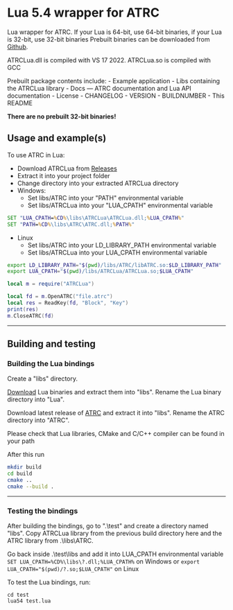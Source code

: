 # Lua 5.4 wrapper for ATRC

Lua wrapper for ATRC. If your Lua is 64-bit, use 64-bit binaries, if your Lua is 32-bit, use 32-bit binaries
Prebuilt binaries can be downloaded from [Github](https://github.com/Antonako1/ATRC/releases).

ATRCLua.dll is compiled with VS 17 2022.
ATRCLua.so is compiled with GCC

Prebuilt package contents include:
    - Example application
    - Libs containing the ATRCLua library
    - Docs — ATRC documentation and Lua API documentation
    - License
    - CHANGELOG
    - VERSION
    - BUILDNUMBER
    - This README

**There are no prebuilt 32-bit binaries!**

## Usage and example(s)

To use ATRC in Lua:

 - Download ATRCLua from [Releases](https://github.com/Antonako1/ATRC/releases)
 - Extract it into your project folder
 - Change directory into your extracted ATRCLua directory
 - Windows:
    - Set libs/ATRC into your "PATH" environmental variable
    - Set libs/ATRCLua into your "LUA_CPATH" environmental variable
```cmd
SET "LUA_CPATH=%CD%\libs\ATRCLua\ATRCLua.dll;%LUA_CPATH%"
SET "PATH=%CD%\libs\ATRC\ATRC.dll;%PATH%"
```
 - Linux
    - Set libs/ATRC into your LD_LIBRARY_PATH environmental variable
    - Set libs/ATRCLua into your LUA_CPATH environmental variable
```bash
export LD_LIBRARY_PATH="$(pwd)/libs/ATRC/libATRC.so:$LD_LIBRARY_PATH"
export LUA_CPATH="$(pwd)/libs/ATRCLua/ATRCLua.so;$LUA_CPATH"
```

```lua
local m = require("ATRCLua")

local fd = m.OpenATRC("file.atrc")
local res = ReadKey(fd, "Block", "Key")
print(res)
m.CloseATRC(fd)
```

---

## Building and testing

### Building the Lua bindings

Create a "libs" directory.

[Download](https://sourceforge.net/projects/luabinaries/files/5.4.2/) Lua binaries and extract them into "libs". Rename the Lua binary directory into "Lua".

Download latest release of [ATRC](https://github.com/Antonako1/ATRC/releases/) and extract it into "libs". Rename the ATRC directory into "ATRC".

Please check that Lua libraries, CMake and C/C++ compiler can be found in your path


After this run
```bash
mkdir build
cd build
cmake ..
cmake --build .
```

---

### Testing the bindings

After building the bindings, go to ".\test" and create a directory named "libs".
Copy ATRCLua library from the previous build directory here and the ATRC library from .\libs\ATRC.

Go back inside .\test\libs and add it into LUA_CPATH environmental variable ```SET LUA_CPATH=%CD%\libs\?.dll;%LUA_CPATH%``` on Windows or ```export LUA_CPATH="$(pwd)/?.so;$LUA_CPATH"``` on Linux

To test the Lua bindings, run:
```
cd test
lua54 test.lua
```
